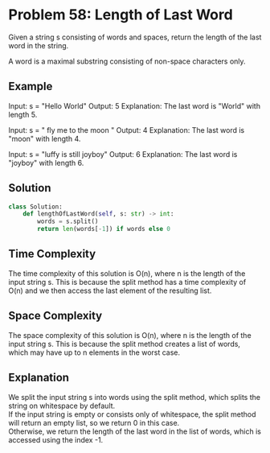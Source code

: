 # Problem 58: Length of Last Word

Given a string s consisting of words and spaces, return the length of the last word in the string.

A word is a maximal substring consisting of non-space characters only.

## Example

Input: s = "Hello World"
Output: 5
Explanation: The last word is "World" with length 5.

Input: s = "   fly me   to   the moon  "
Output: 4
Explanation: The last word is "moon" with length 4.

Input: s = "luffy is still joyboy"
Output: 6
Explanation: The last word is "joyboy" with length 6.

## Solution

```python
class Solution:
    def lengthOfLastWord(self, s: str) -> int:
        words = s.split()
        return len(words[-1]) if words else 0
```
<h2>Time Complexity</h2>

The time complexity of this solution is O(n), where n is the length of the input string s. This is because the split method has a time complexity of O(n) and we then access the last element of the resulting list.

<h2>Space Complexity</h2>

The space complexity of this solution is O(n), where n is the length of the input string s. This is because the split method creates a list of words, which may have up to n elements in the worst case.

<h2>Explanation</h2>

We split the input string s into words using the split method, which splits the string on whitespace by default.<br>
If the input string is empty or consists only of whitespace, the split method will return an empty list, so we return 0 in this case.<br>
Otherwise, we return the length of the last word in the list of words, which is accessed using the index -1.